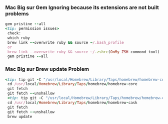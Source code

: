 ### Mac Big sur Gem Ignoring because its extensions are not built problems
```ruby
gem pristine --all
<tip: permission issues>
 check:
 which ruby
 brew link --overwrite ruby && source ~/.bash_profile
 or 
 brew link --overwrite ruby && source ~/.zshrc(OnMy ZSH commond tool)
 gem pristine --all
```

### Mac Big sur Brew update Problem
```ruby
<tip: tip git -C "/usr/local/Homebrew/Library/Taps/homebrew/homebrew-core" fetch --unshallow>
 cd /usr/local/Homebrew/Library/Taps/homebrew/homebrew-core
 git fetch
 git fetch --unshallow
 <tip: tip git -C "/usr/local/Homebrew/Library/Taps/homebrew/homebrew-cask" fetch --unshallow>
 cd /usr/local/Homebrew/Library/Taps/homebrew/homebrew-cask
 git fetch
 git fetch --unshallow
 brew update
```
